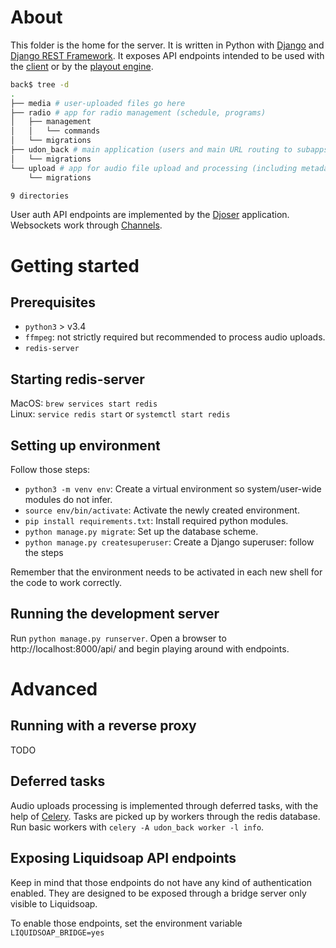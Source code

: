 # About
This folder is the home for the server.
It is written in Python with [Django](https://www.djangoproject.com/)
and [Django REST Framework](http://www.django-rest-framework.org/).
It exposes API endpoints intended to be used with the [client](../front)
or by the [playout engine](../liquidsoap).

```sh
back$ tree -d
.
├── media # user-uploaded files go here
├── radio # app for radio management (schedule, programs)
│   ├── management
│   │   └── commands
│   └── migrations
├── udon_back # main application (users and main URL routing to subapps).
│   └── migrations
└── upload # app for audio file upload and processing (including metadata updates).
    └── migrations

9 directories
```

User auth API endpoints are implemented by the
[Djoser](https://github.com/sunscrapers/djoser) application.  
Websockets work through [Channels](https://github.com/django/channels).


# Getting started

## Prerequisites

* `python3` > v3.4
* `ffmpeg`: not strictly required but recommended to process audio uploads.
* `redis-server`

## Starting redis-server
MacOS: `brew services start redis`  
Linux: `service redis start` or `systemctl start redis`

## Setting up environment
Follow those steps:
* `python3 -m venv env`: Create a virtual environment so system/user-wide modules do not infer.
* `source env/bin/activate`: Activate the newly created environment.
* `pip install requirements.txt`: Install required python modules.
* `python manage.py migrate`: Set up the database scheme.
* `python manage.py createsuperuser`: Create a Django superuser: follow the steps

Remember that the environment needs to be activated in each new shell for the code to work correctly.

## Running the development server
Run `python manage.py runserver`. Open a browser to http://localhost:8000/api/
and begin playing around with endpoints.

# Advanced

## Running with a reverse proxy
TODO

## Deferred tasks
Audio uploads processing is implemented through deferred tasks, with the help of
[Celery](http://www.celeryproject.org/).
Tasks are picked up by workers through the redis database.  
Run basic workers with `celery -A udon_back worker -l info`.

## Exposing Liquidsoap API endpoints
Keep in mind that those endpoints do not have any kind of authentication enabled.
They are designed to be exposed through a bridge server only visible to Liquidsoap.

To enable those endpoints, set the environment variable `LIQUIDSOAP_BRIDGE=yes`
